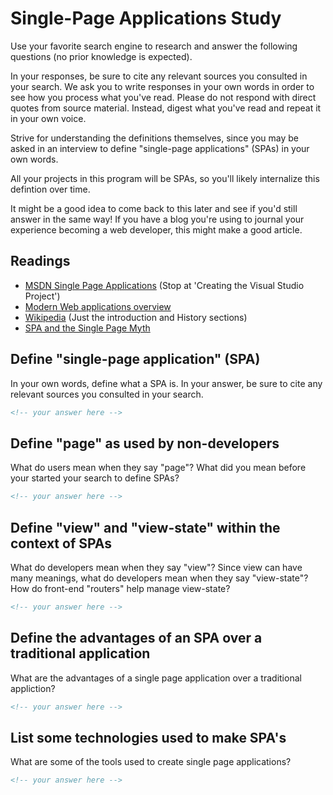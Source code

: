 # Single-Page Applications Study

Use your favorite search engine to research and answer the following questions
(no prior knowledge is expected).

In your responses, be sure to cite any relevant sources you consulted in your
search. We ask you to write responses in your own words in order to see how you
process what you've read. Please do not respond with direct quotes from source
material. Instead, digest what you've read and repeat it in your own voice.

Strive for understanding the definitions
themselves, since you may be asked in an interview to define "single-page
applications" (SPAs) in your own words.

All your projects in this program will be SPAs, so you'll likely internalize
this defintion over time.

It might be a good idea to come back to this later and see if you'd still answer
in the same way! If you have a blog you're using to journal your experience
becoming a web developer, this might make a good article.

## Readings

- [MSDN Single Page Applications](https://msdn.microsoft.com/en-us/magazine/dn463786.aspx) (Stop at 'Creating the Visual Studio Project')
- [Modern Web applications overview](http://singlepageappbook.com/goal.html)
- [Wikipedia](https://en.wikipedia.org/wiki/Single-page_application) (Just the introduction and History sections)
- [SPA and the Single Page Myth](https://johnpapa.net/pageinspa/)

## Define "single-page application" (SPA)

In your own words, define what a SPA is. In your answer, be sure to cite any
relevant sources you consulted in your search.

```md
<!-- your answer here -->
```

## Define "page" as used by non-developers

What do users mean when they say "page"? What did you mean before your started
your search to define SPAs?

```md
<!-- your answer here -->
```

## Define "view" and "view-state" within the context of SPAs

What do developers mean when they say "view"? Since view can have many meanings,
what do developers mean when they say "view-state"? How do front-end "routers"
help manage view-state?

```md
<!-- your answer here -->
```

## Define the advantages of an SPA over a traditional application

What are the advantages of a single page application over a traditional appliction?

```md
<!-- your answer here -->
```

## List some technologies used to make SPA's

What are some of the tools used to create single page applications?

```md
<!-- your answer here -->
```
